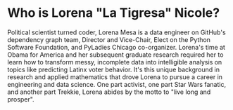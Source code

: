 # Who is Lorena "La Tigresa" Nicole?

Political scientist turned coder, Lorena Mesa is a data engineer on GitHub's dependency graph team, Director and Vice-Chair, Elect on the Python Software Foundation, and PyLadies Chicago co-organizer. Lorena's time at Obama for America and her subsequent graduate research required her to learn how to transform messy, incomplete data into intelligible analysis on topics like predicting Latinx voter behavior. It's this unique background in research and applied mathematics that drove Lorena to pursue a career in engineering and data science. One part activist, one part Star Wars fanatic, and another part Trekkie, Lorena abides by the motto to "live long and prosper".
